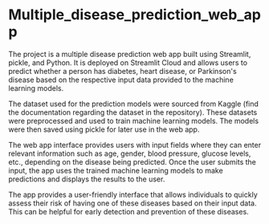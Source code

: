 # Multiple_disease_prediction_web_app
The project is a multiple disease prediction web app built using Streamlit, pickle, and Python. It is deployed on Streamlit Cloud and allows users to predict whether a person has diabetes, heart disease, or Parkinson's disease based on the respective input data provided to the machine learning models.

The dataset used for the prediction models were sourced from Kaggle (find the documentation regarding the dataset in the repository). These datasets were preprocessed and used to train machine learning models. The models were then saved using pickle for later use in the web app.

The web app interface provides users with input fields where they can enter relevant information such as age, gender, blood pressure, glucose levels, etc., depending on the disease being predicted. Once the user submits the input, the app uses the trained machine learning models to make predictions and displays the results to the user.

The app provides a user-friendly interface that allows individuals to quickly assess their risk of having one of these diseases based on their input data. This can be helpful for early detection and prevention of these diseases.

